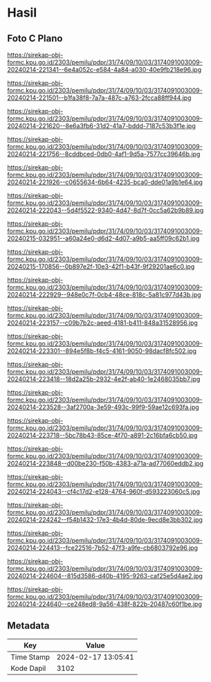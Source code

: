 # Hasil

## Foto C Plano

https://sirekap-obj-formc.kpu.go.id/2303/pemilu/pdpr/31/74/09/10/03/3174091003009-20240214-221341--6e4a052c-e584-4a84-a030-40e9fb218e96.jpg

https://sirekap-obj-formc.kpu.go.id/2303/pemilu/pdpr/31/74/09/10/03/3174091003009-20240214-221501--b1fa38f8-7a7a-487c-a763-2fcca88ff944.jpg

https://sirekap-obj-formc.kpu.go.id/2303/pemilu/pdpr/31/74/09/10/03/3174091003009-20240214-221620--8e6a3fb6-31d2-41a7-bddd-7187c53b3f1e.jpg

https://sirekap-obj-formc.kpu.go.id/2303/pemilu/pdpr/31/74/09/10/03/3174091003009-20240214-221756--8cddbced-0db0-4af1-9d5a-7577cc39646b.jpg

https://sirekap-obj-formc.kpu.go.id/2303/pemilu/pdpr/31/74/09/10/03/3174091003009-20240214-221926--c0655634-6b64-4235-bca0-dde01a9b1e64.jpg

https://sirekap-obj-formc.kpu.go.id/2303/pemilu/pdpr/31/74/09/10/03/3174091003009-20240214-222043--5d4f5522-9340-4d47-8d7f-0cc5a62b9b89.jpg

https://sirekap-obj-formc.kpu.go.id/2303/pemilu/pdpr/31/74/09/10/03/3174091003009-20240215-032951--a60a24e0-d6d2-4d07-a9b5-aa5ff09c62b1.jpg

https://sirekap-obj-formc.kpu.go.id/2303/pemilu/pdpr/31/74/09/10/03/3174091003009-20240215-170856--0b897e2f-10e3-42f1-b43f-9f29201ae6c0.jpg

https://sirekap-obj-formc.kpu.go.id/2303/pemilu/pdpr/31/74/09/10/03/3174091003009-20240214-222929--948e0c7f-0cb4-48ce-818c-5a81c977d43b.jpg

https://sirekap-obj-formc.kpu.go.id/2303/pemilu/pdpr/31/74/09/10/03/3174091003009-20240214-223157--c09b7b2c-aeed-4181-b411-848a31528956.jpg

https://sirekap-obj-formc.kpu.go.id/2303/pemilu/pdpr/31/74/09/10/03/3174091003009-20240214-223301--894e5f8b-f4c5-4161-9050-98dacf8fc502.jpg

https://sirekap-obj-formc.kpu.go.id/2303/pemilu/pdpr/31/74/09/10/03/3174091003009-20240214-223418--18d2a25b-2932-4e2f-ab40-1e2468035bb7.jpg

https://sirekap-obj-formc.kpu.go.id/2303/pemilu/pdpr/31/74/09/10/03/3174091003009-20240214-223528--3af2700a-3e59-493c-99f9-59ae12c693fa.jpg

https://sirekap-obj-formc.kpu.go.id/2303/pemilu/pdpr/31/74/09/10/03/3174091003009-20240214-223718--5bc78b43-85ce-4f70-a891-2c16bfa6cb50.jpg

https://sirekap-obj-formc.kpu.go.id/2303/pemilu/pdpr/31/74/09/10/03/3174091003009-20240214-223848--d00be230-f50b-4383-a71a-ad77060eddb2.jpg

https://sirekap-obj-formc.kpu.go.id/2303/pemilu/pdpr/31/74/09/10/03/3174091003009-20240214-224043--cf4c17d2-e128-4764-960f-d593223060c5.jpg

https://sirekap-obj-formc.kpu.go.id/2303/pemilu/pdpr/31/74/09/10/03/3174091003009-20240214-224242--f54b1432-17e3-4b4d-80de-9ecd8e3bb302.jpg

https://sirekap-obj-formc.kpu.go.id/2303/pemilu/pdpr/31/74/09/10/03/3174091003009-20240214-224413--fce22516-7b52-47f3-a9fe-cb6803792e96.jpg

https://sirekap-obj-formc.kpu.go.id/2303/pemilu/pdpr/31/74/09/10/03/3174091003009-20240214-224604--815d3586-d40b-4195-9263-caf25e5d4ae2.jpg

https://sirekap-obj-formc.kpu.go.id/2303/pemilu/pdpr/31/74/09/10/03/3174091003009-20240214-224640--ce248ed8-9a56-438f-822b-20487c60f1be.jpg


## Metadata

| Key        | Value               |
| ---------- | ------------------- |
| Time Stamp | 2024-02-17 13:05:41 |
| Kode Dapil | 3102                |



